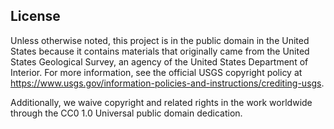 ## License

Unless otherwise noted, this project is in the public domain in the United States because it contains materials that originally came from the United States Geological Survey, an agency of the United States Department of Interior. For more information, see the official USGS copyright policy at <https://www.usgs.gov/information-policies-and-instructions/crediting-usgs>.

Additionally, we waive copyright and related rights in the work worldwide through the CC0 1.0 Universal public domain dedication.

